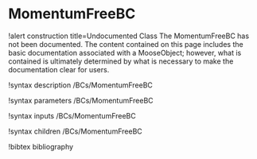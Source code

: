 <!-- MOOSE Documentation Stub: Remove this when content is added. -->

# MomentumFreeBC

!alert construction title=Undocumented Class
The MomentumFreeBC has not been documented. The content contained on this page
includes the basic documentation associated with a MooseObject; however, what is contained is
ultimately determined by what is necessary to make the documentation clear for users.

!syntax description /BCs/MomentumFreeBC

!syntax parameters /BCs/MomentumFreeBC

!syntax inputs /BCs/MomentumFreeBC

!syntax children /BCs/MomentumFreeBC

!bibtex bibliography
